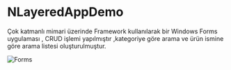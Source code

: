 # NLayeredAppDemo
Çok katmanlı mimari üzerinde Framework kullanılarak bir Windows Forms uygulaması , CRUD işlemi yapılmıştır ,kategoriye göre arama ve ürün ismine göre arama listesi oluşturulmuştur.

![Forms](https://github.com/acareyyup/CokKatmanliUygulama/assets/100216722/980e9ea8-7c64-4b38-b9dc-e5067000aa48)
